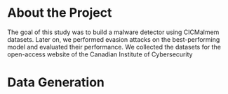 # About the Project
The goal of this study was to build a malware detector using CICMalmem datasets. Later on, we performed evasion attacks on the best-performing model and evaluated their performance. We collected the datasets for the open-access website of the Canadian Institute of Cybersecurity 


# Data Generation 
